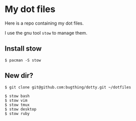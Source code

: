 My dot files
============

Here is a repo containing my dot files.

I use the gnu tool `stow` to manage them.

Install stow
------------

    $ pacman -S stow

New dir?
--------

    $ git clone git@github.com:bugthing/dotty.git ~/dotfiles

    $ stow bash
    $ stow vim
    $ stow tmux
    $ stow desktop
    $ stow ruby

